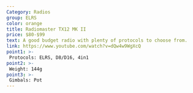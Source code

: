 ```yaml
---
Category: Radios
group: ELRS
color: orange
title: Radiomaster TX12 MK II
price: $80-$99
text: A good budget radio with plenty of protocols to choose from.
link: https://www.youtube.com/watch?v=dQw4w9WgXcQ
point1: >-
 Protocols: ELRS, D8/D16, 4in1
point2: >-
 Weight: 144g
point3: >-
 Gimbals: Pot
---
```

